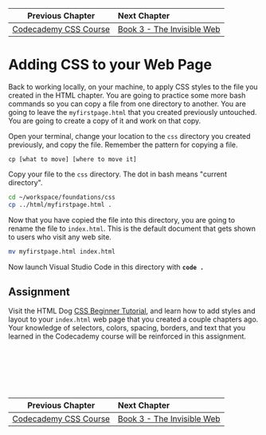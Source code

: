 | Previous Chapter | Next Chapter |
| ------------- |:-------------|
| [Codecademy CSS Course](./CSS_CODECADEMY.md) | [Book 3 - The Invisible Web](../../book-3-the-invisible-web/README.md) |


# Adding CSS to your Web Page

Back to working locally, on your machine, to apply CSS styles to the file you created in the HTML chapter. You are going to practice some more bash commands so you can copy a file from one directory to another. You are going to leave the `myfirstpage.html` that you created previously untouched. You are going to create a copy of it and work on that copy.

Open your terminal, change your location to the `css` directory you created previously, and copy the file. Remember the pattern for copying a file.

`cp [what to move] [where to move it]`

Copy your file to the `css` directory. The dot in bash means "current directory".

```sh
cd ~/workspace/foundations/css
cp ../html/myfirstpage.html .
```

Now that you have copied the file into this directory, you are going to rename the file to `index.html`. This is the default document that gets shown to users who visit any web site.

```sh
mv myfirstpage.html index.html
```

Now launch Visual Studio Code in this directory with **`code .`**

## Assignment

Visit the HTML Dog [CSS Beginner Tutorial](https://www.htmldog.com/guides/css/beginner/), and learn how to add styles and layout to your `index.html` web page that you created a couple chapters ago. Your knowledge of selectors, colors, spacing, borders, and text that you learned in the Codecademy course will be reinforced in this assignment.

<br/>
<br/>
<br/>
<br/>
<br/>

| Previous Chapter | Next Chapter |
| ------------- |:-------------|
| [Codecademy CSS Course](./CSS_CODECADEMY.md) | [Book 3 - The Invisible Web](../../book-3-the-invisible-web/README.md) |
